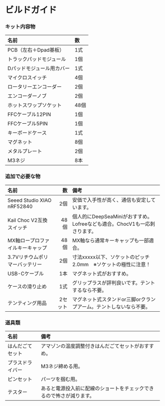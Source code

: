 # ビルドガイド

### キット内容物

| 名前 | 数 |
|:-|:-|
|PCB（左右＋Dpad基板）|1式|
|トラックパッドモジュール|1個|
|Dパッドモジュール用カバー|1式|
|マイクロスイッチ|4個|
|ロータリーエンコーダー|2個|
|エンコーダーノブ|2個|
|ホットスワップソケット|48個|
|FFCケーブル12PIN|1個|
|FFCケーブル5PIN|1個|
|キーボードケース|1式|
|マグネット|8個|
|メタルプレート|2個|
|M3ネジ|8本|

### 追加で必要な物

| 名前 | 数 | 備考 |
|:-|---:|:-|
|Seeed Studio XIAO nRF52840 |2個|安価で入手性が高く、通信も安定しています。|
|Kail Choc V2互換スイッチ|48個|個人的にDeepSeaMiniがおすすめ。Lofreeなども適合。ChocV1も一応刺さります。|
|MX軸ロープロファイルキーキャップ|48個|MX軸なら通常キーキャップも一部適合。|
|3.7Vリチウムポリマーバッテリー|2個|寸法xxxxx以下、ソケットのピッチ2.0mm　※ソケットの極性に注意！|
|USB-Cケーブル|1本|マグネット式がおすすめ。|
|ケースの滑り止め|1式|グリップラスが評判良いです。テントするなら不要。|
|テンティング用品|2セット|マグネット式スタンドor三脚orクランプアーム。テントしないなら不要。|

### 道具類

| 名前 | 備考 |
|:-|:-|
|はんだごてセット|アマゾンの温度調整付きはんだごてセットがおすすめ。|
|プラスドライバー|M3ネジ締める用。|
|ピンセット|パーツを掴む用。|
|テスター|あると電源投入前に配線のショートをチェックできるので怖さが減ります。|
